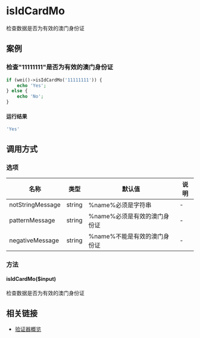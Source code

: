 isIdCardMo
==========

检查数据是否为有效的澳门身份证

案例
----

### 检查"11111111"是否为有效的澳门身份证
```php
if (wei()->isIdCardMo('11111111')) {
    echo 'Yes';
} else {
    echo 'No';
}
```

#### 运行结果
```php
'Yes'
```

调用方式
--------

### 选项

| 名称                | 类型    | 默认值                           | 说明              |
|---------------------|---------|----------------------------------|-------------------|
| notStringMessage    | string  | %name%必须是字符串               | -                 |
| patternMessage      | string  | %name%必须是有效的澳门身份证     | -                 |
| negativeMessage     | string  | %name%不能是有效的澳门身份证     | -                 |

### 方法

#### isIdCardMo($input)
检查数据是否为有效的澳门身份证

相关链接
--------

* [验证器概览](../book/validators.md)